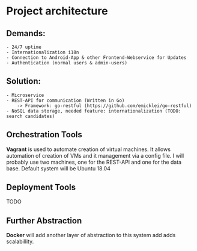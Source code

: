 # Project architecture

## Demands:

	- 24/7 uptime
	- Internationalization i18n
	- Connection to Android-App & other Frontend-Webservice for Updates
	- Authentication (normal users & admin-users)

## Solution:
	- Microservice
	- REST-API for communication (Written in Go)
		-> Framework: go-restful (https://github.com/emicklei/go-restful)
	- NoSQL data storage, needed feature: internationalization (TODO: search candidates)
	
## Orchestration Tools
**Vagrant** is used to automate creation of virtual machines. It allows automation of creation of VMs and it management via a config file.
I will probably use two machines, one for the REST-API and one for the data base.
Default system will be Ubuntu 18.04

## Deployment Tools
TODO

## Further Abstraction
**Docker** will add another layer of abstraction to this system add adds scalabillity.
